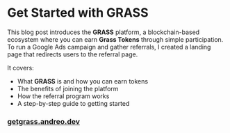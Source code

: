 # Get Started with GRASS

This blog post introduces the **GRASS** platform, a blockchain-based ecosystem where you can earn **Grass Tokens** through simple participation.
To run a Google Ads campaign and gather referrals, I created a landing page that redirects users to the referral page.

It covers:
- What **GRASS** is and how you can earn tokens
- The benefits of joining the platform
- How the referral program works
- A step-by-step guide to getting started

### [getgrass.andreo.dev](https://getgrass.andreo.dev)
